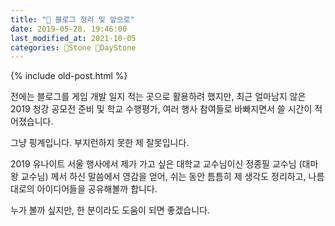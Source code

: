 ```yaml
---
title: "🗿 블로그 정리 및 앞으로"
date: 2019-05-28. 19:46:00
last_modified_at: 2021-10-05
categories: 🗿Stone 🌱DayStone
---
```

{% include old-post.html %}

전에는 블로그를 게임 개발 일지 적는 곳으로 활용하려 했지만, 최근 얼마남지 않은 2019 청강 공모전 준비 및 학교 수행평가, 여러 행사 참여들로 바빠지면서 쓸 시간이 적어졌습니다.  

그냥 핑계입니다. 부지런하지 못한 제 잘못입니다.

2019 유나이트 서울 행사에서 제가 가고 싶은 대학교 교수님이신 정종필 교수님 (대마왕 교수님) 께서 하신 말씀에서 영감을 얻어, 쉬는 동안 틈틈히 제 생각도 정리하고, 나름대로의 아이디어들을 공유해볼까 합니다.

누가 볼까 싶지만, 한 분이라도 도움이 되면 좋겠습니다.
